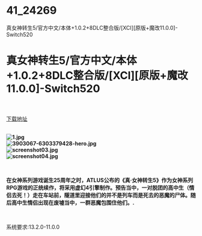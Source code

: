 # 41_24269
真女神转生5/官方中文/本体+1.0.2+8DLC整合版/[XCI][原版+魔改11.0.0]-Switch520
# 真女神转生5/官方中文/本体+1.0.2+8DLC整合版/[XCI][原版+魔改11.0.0]-Switch520
 <br/></br>
[下载地址](https://www.switch520.cc/article/24269 "下载地址")
<br/></br>

<p><strong><img title="1.jpg" src="https://www.switch520.cc/muke_img/2021_11_08_3a030d3b78664.jpg" alt="1.jpg"></strong><br>
<strong><img title="3903067-6303379428-hero.jpg" src="https://www.switch520.cc/muke_img/2021_11_08_773811c0be724.jpg" alt="3903067-6303379428-hero.jpg"></strong><br>
<strong><img title="screenshot03.jpg" src="https://www.switch520.cc/muke_img/2021_11_08_7bdb21a35fc1f.jpg" alt="screenshot03.jpg"></strong><br>
<strong><img title="screenshot04.jpg" src="https://www.switch520.cc/muke_img/2021_11_08_718c9ac569383.jpg" alt="screenshot04.jpg">&nbsp;</strong></p>
<p>&nbsp;</p>
<p><strong>在女神系列游戏诞生25周年之时，ATLUS公布的《真·女神转生5》作为女神系列RPG游戏的正统续作，将采用虚幻4引擎制作。预告当中，一对脱团的高中生（情侣去死！）走在车站前，隧道里迎接他们的并不是列车而是死去的恶魔的尸体。随后高中生情侣出现在废墟当中，一群恶魔包围住他们。.</strong></p>
<p>&nbsp;</p>
<p>系统要求:13.2.0-11.0.0</p>



